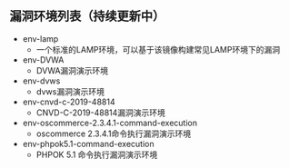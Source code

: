 ## 漏洞环境列表（持续更新中）

- env-lamp
  - 一个标准的LAMP环境，可以基于该镜像构建常见LAMP环境下的漏洞
- env-DVWA
  - DVWA漏洞演示环境
- env-dvws
  - dvws漏洞演示环境
- env-cnvd-c-2019-48814
  - CNVD-C-2019-48814漏洞演示环境
- env-oscommerce-2.3.4.1-command-execution
  - oscommerce 2.3.4.1命令执行漏洞演示环境
- env-phpok5.1-command-execution
  - PHPOK 5.1 命令执行漏洞演示环境
